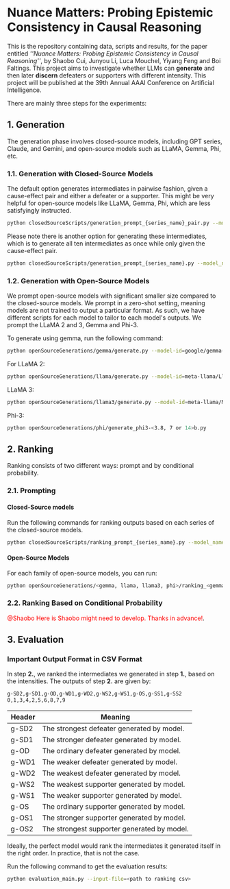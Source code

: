 # Nuance Matters: Probing Epistemic Consistency in Causal Reasoning 
This is the repository containing data, scripts and results, for the paper entitled _''Nuance Matters: Probing Epistemic Consistency in Causal Reasoning''_, by Shaobo Cui, Junyou Li, Luca Mouchel, Yiyang Feng and Boi Faltings. This project aims to investigate whether LLMs can **generate** and then later **discern** defeaters or supporters with different intensity. This project will be published at the 39th Annual AAAI Conference on Artificial Intelligence.
 
There are mainly three steps for the experiments: 

## 1. Generation 
The generation phase involves closed-source models, including GPT series, Claude, and Gemini, and open-source models such as LLaMA, Gemma, Phi, etc. 
### 1.1. Generation with Closed-Source Models
The default option generates intermediates in pairwise fashion, given a cause-effect pair and either a defeater or a supporter. This might be very helpful for open-source models like LLaMA, Gemma, Phi, which are less satisfyingly instructed. 
```bash
python closedSourceScripts/generation_prompt_{series_name}_pair.py --model_name {model_name}
```
Please note there is another option for generating these intermediates, which is to generate all ten intermediates as once while only given the cause-effect pair.
```bash
python closedSourceScripts/generation_prompt_{series_name}.py --model_name {model_name}
```
### 1.2. Generation with Open-Source Models
We prompt open-source models with significant smaller size compared to the closed-source models. We prompt in a zero-shot setting, meaning models are not trained to output a particular format. As such, we have different scripts for each model to tailor to each model's outputs. We prompt the LLaMA 2 and 3, Gemma and Phi-3. 

To generate using gemma, run the following command:
```bash
python openSourceGenerations/gemma/generate.py --model-id=google/gemma-1.1-<2 or 7>b-it
```
For LLaMA 2:
```bash
python openSourceGenerations/llama/generate.py --model-id=meta-llama/Llama-2-<7, 13 or 70>b-chat-hf
```

LLaMA 3: 
```bash
python openSourceGenerations/llama3/generate.py --model-id=meta-llama/Meta-Llama-3-<8 or 70>B-Instruct
```
Phi-3:
```bash
python openSourceGenerations/phi/generate_phi3-<3.8, 7 or 14>b.py 
```



## 2. Ranking

Ranking consists of two different ways: prompt and by conditional probability. 

### 2.1. Prompting

#### Closed-Source models
Run the following commands for ranking outputs based on each series of the closed-source models. 
```bash
python closedSourceScripts/ranking_prompt_{series_name}.py --model_name {model_name}
```
#### Open-Source Models
For each family of open-source models, you can run:
```bash
python openSourceGenerations/<gemma, llama, llama3, phi>/ranking_<gemma, llama, llama3, phi>-<model size>b.py
```



### 2.2. Ranking Based on Conditional Probability

<span style="color: red">@Shaobo Here is Shaobo might need to develop. Thanks in advance!</span>.




## 3. Evaluation

### Important Output Format in CSV Format
In step **2.**, we ranked the intermediates we generated in step **1.**, based on the intensities. The outputs of step **2.** are given by: 
```bash
g-SD2,g-SD1,g-OD,g-WD1,g-WD2,g-WS2,g-WS1,g-OS,g-SS1,g-SS2
0,1,3,4,2,5,6,8,7,9
```
| Header | Meaning                                    |
|--------|--------------------------------------------|
| g-SD2  | The strongest defeater generated by model. |
| g-SD1  | The stronger defeater generated by model.  |
| g-OD   | The ordinary defeater generated by model.  |
| g-WD1  | The weaker defeater generated by model.    |
| g-WD2  | The weakest defeater generated by model.   |
| g-WS2  | The weakest supporter generated by model.  |
| g-WS1  | The weaker supporter generated by model.   |
| g-OS   | The ordinary supporter generated by model. |
| g-OS1  | The stronger supporter generated by model. |
| g-OS2  | The strongest supporter generated by model.|

Ideally, the perfect model would rank the intermediates it generated itself in the right order. 
In practice, that is not the case.

Run the following command to get the evaluation results: 
```bash
python evaluation_main.py --input-file=<path to ranking csv>
```

